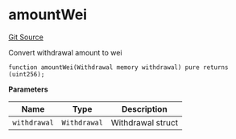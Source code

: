 # amountWei

[Git Source](https://github.com/lidofinance/community-staking-module/blob/d66a4396f737199bcc2932e5dd1066d022d333e0/src/CSVerifier.sol)

Convert withdrawal amount to wei

```solidity
function amountWei(Withdrawal memory withdrawal) pure returns (uint256);
```

**Parameters**

| Name         | Type         | Description       |
| ------------ | ------------ | ----------------- |
| `withdrawal` | `Withdrawal` | Withdrawal struct |

